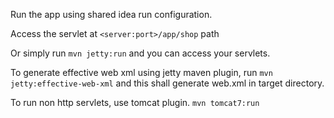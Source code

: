 Run the app using shared idea run configuration.

Access the servlet at `<server:port>/app/shop` path

Or simply run
`mvn jetty:run` and you can access your servlets.

To generate effective web xml using jetty maven plugin, run
`mvn jetty:effective-web-xml` and this shall generate web.xml in target directory.

To run non http servlets, use tomcat plugin.
`mvn tomcat7:run`
